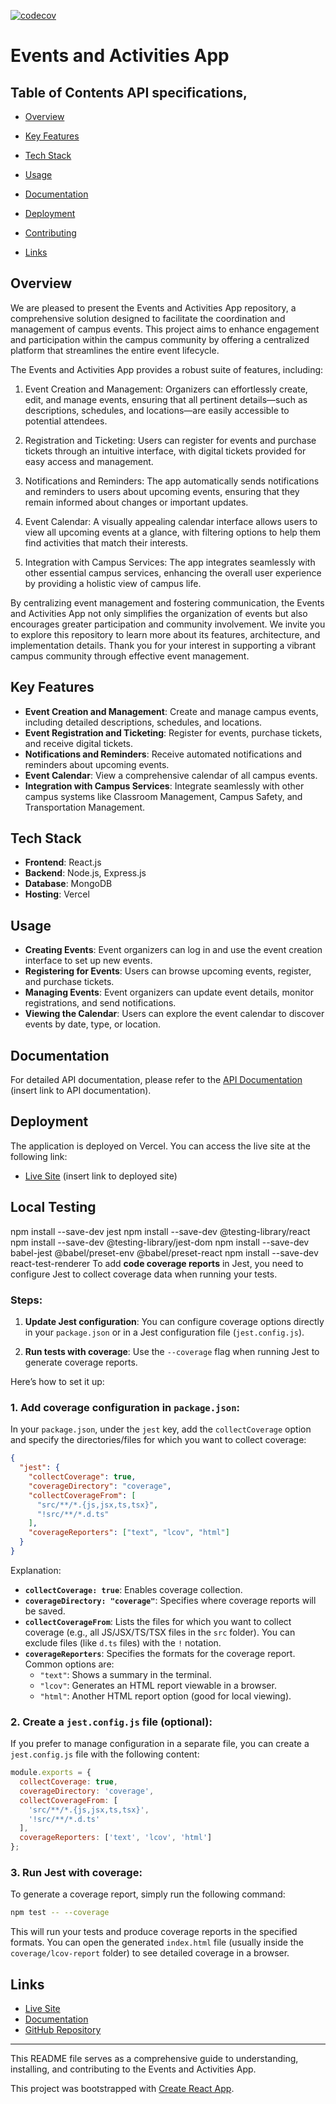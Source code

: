 [![codecov](https://codecov.io/gh/TumeloMkwambe/eWits/graph/badge.svg?token=5PDX3BAHWH)](https://codecov.io/gh/TumeloMkwambe/eWits)

# Events and Activities App

## Table of Contents API specifications, 

- [Overview](#overview)
- [Key Features](#key-features)
- [Tech Stack](#tech-stack)

- [Usage](#usage)
- [Documentation](#documentation)
- [Deployment](#deployment)
- [Contributing](#contributing)
- [Links](#links)

## Overview

We are pleased to present the Events and Activities App repository, a comprehensive solution designed to facilitate the coordination and management of campus events. This project aims to enhance engagement and participation within the campus community by offering a centralized platform that streamlines the entire event lifecycle.

The Events and Activities App provides a robust suite of features, including:

  1. Event Creation and Management: Organizers can effortlessly create, edit, and manage events, ensuring that all pertinent details—such as descriptions, schedules, and locations—are easily accessible to potential attendees.

  2. Registration and Ticketing: Users can register for events and purchase tickets through an intuitive interface, with digital tickets provided for easy access and management.

  3. Notifications and Reminders: The app automatically sends notifications and reminders to users about upcoming events, ensuring that they remain informed about changes or important updates.

  4. Event Calendar: A visually appealing calendar interface allows users to view all upcoming events at a glance, with filtering options to help them find activities that match their interests.

  5. Integration with Campus Services: The app integrates seamlessly with other essential campus services, enhancing the overall user experience by providing a holistic view of campus life.

By centralizing event management and fostering communication, the Events and Activities App not only simplifies the organization of events but also encourages greater participation and community involvement. We invite you to explore this repository to learn more about its features, architecture, and implementation details. Thank you for your interest in supporting a vibrant campus community through effective event management.

## Key Features

- **Event Creation and Management**: Create and manage campus events, including detailed descriptions, schedules, and locations.
- **Event Registration and Ticketing**: Register for events, purchase tickets, and receive digital tickets.
- **Notifications and Reminders**: Receive automated notifications and reminders about upcoming events.
- **Event Calendar**: View a comprehensive calendar of all campus events.
- **Integration with Campus Services**: Integrate seamlessly with other campus systems like Classroom Management, Campus Safety, and Transportation Management.

## Tech Stack

- **Frontend**: React.js
- **Backend**: Node.js, Express.js
- **Database**: MongoDB
- **Hosting**: Vercel


## Usage

- **Creating Events**: Event organizers can log in and use the event creation interface to set up new events.
- **Registering for Events**: Users can browse upcoming events, register, and purchase tickets.
- **Managing Events**: Event organizers can update event details, monitor registrations, and send notifications.
- **Viewing the Calendar**: Users can explore the event calendar to discover events by date, type, or location.

## Documentation

For detailed API documentation, please refer to the [API Documentation](https://ewits.gitbook.io/ewits-docs) (insert link to API documentation).

## Deployment

The application is deployed on Vercel. You can access the live site at the following link:

- [Live Site](https://ewits.vercel.app/) (insert link to deployed site)

## Local Testing
npm install --save-dev jest
npm install --save-dev @testing-library/react
npm install --save-dev @testing-library/jest-dom
npm install --save-dev babel-jest @babel/preset-env @babel/preset-react
npm install --save-dev react-test-renderer
To add **code coverage reports** in Jest, you need to configure Jest to collect coverage data when running your tests.

### Steps:

1. **Update Jest configuration**: You can configure coverage options directly in your `package.json` or in a Jest configuration file (`jest.config.js`).

2. **Run tests with coverage**: Use the `--coverage` flag when running Jest to generate coverage reports.

Here’s how to set it up:

### 1. **Add coverage configuration in `package.json`**:

In your `package.json`, under the `jest` key, add the `collectCoverage` option and specify the directories/files for which you want to collect coverage:

```json
{
  "jest": {
    "collectCoverage": true,
    "coverageDirectory": "coverage",
    "collectCoverageFrom": [
      "src/**/*.{js,jsx,ts,tsx}",
      "!src/**/*.d.ts"
    ],
    "coverageReporters": ["text", "lcov", "html"]
  }
}
```

Explanation:
- **`collectCoverage: true`**: Enables coverage collection.
- **`coverageDirectory: "coverage"`**: Specifies where coverage reports will be saved.
- **`collectCoverageFrom`**: Lists the files for which you want to collect coverage (e.g., all JS/JSX/TS/TSX files in the `src` folder). You can exclude files (like `d.ts` files) with the `!` notation.
- **`coverageReporters`**: Specifies the formats for the coverage report. Common options are:
  - `"text"`: Shows a summary in the terminal.
  - `"lcov"`: Generates an HTML report viewable in a browser.
  - `"html"`: Another HTML report option (good for local viewing).

### 2. **Create a `jest.config.js` file (optional)**:

If you prefer to manage configuration in a separate file, you can create a `jest.config.js` file with the following content:

```javascript
module.exports = {
  collectCoverage: true,
  coverageDirectory: 'coverage',
  collectCoverageFrom: [
    'src/**/*.{js,jsx,ts,tsx}',
    '!src/**/*.d.ts'
  ],
  coverageReporters: ['text', 'lcov', 'html']
};
```

### 3. **Run Jest with coverage**:

To generate a coverage report, simply run the following command:

```bash
npm test -- --coverage
```

This will run your tests and produce coverage reports in the specified formats. You can open the generated `index.html` file (usually inside the `coverage/lcov-report` folder) to see detailed coverage in a browser.



## Links

- [Live Site](https://ewits.vercel.app/)
- [Documentation](https://ewits.gitbook.io/ewits-docs)
- [GitHub Repository](https://github.com/TumeloMkwambe/eWits/)

---

This README file serves as a comprehensive guide to understanding, installing, and contributing to the Events and Activities App.

This project was bootstrapped with [Create React App](https://github.com/facebook/create-react-app).

